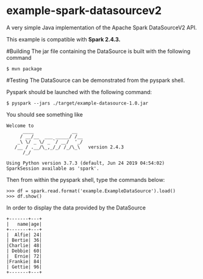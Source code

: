 <!---
 *
 * Copyright 2019 Crown Copyright
 *
 * Licensed under the Apache License, Version 2.0 (the "License");
 * you may not use this file except in compliance with the License.
 * You may obtain a copy of the License at
 *
 *     http://www.apache.org/licenses/LICENSE-2.0
 *
 * Unless required by applicable law or agreed to in writing, software
 * distributed under the License is distributed on an "AS IS" BASIS,
 * WITHOUT WARRANTIES OR CONDITIONS OF ANY KIND, either express or implied.
 * See the License for the specific language governing permissions and
 * limitations under the License.
 *
--->
# example-spark-datasourcev2
A very simple Java implementation of the Apache Spark DataSourceV2 API.

This example is compatible with **Spark 2.4.3.**

#Building
The jar file containing the DataSource is built with the following command
```text
$ mvn package
```

#Testing
The DataSource can be demonstrated from the pyspark shell.

Pyspark should be launched with the following command:
```text
$ pyspark --jars ./target/example-datasource-1.0.jar
```
You should see something like
```text
Welcome to
      ____              __
     / __/__  ___ _____/ /__
    _\ \/ _ \/ _ `/ __/  '_/
   /__ / .__/\_,_/_/ /_/\_\   version 2.4.3
      /_/

Using Python version 3.7.3 (default, Jun 24 2019 04:54:02)
SparkSession available as 'spark'.
```
Then from within the pyspark shell, type the commands below:
```text
>>> df = spark.read.format('example.ExampleDataSource').load()
>>> df.show()
```
In order to display the data provided by the DataSource
```text
+-------+---+
|   name|age|
+-------+---+
|  Alfie| 24|
| Bertie| 36|
|Charlie| 48|
| Debbie| 60|
|  Ernie| 72|
|Frankie| 84|
| Gettie| 96|
+-------+---+

```
